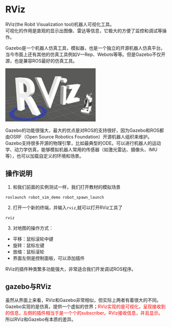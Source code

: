 # RViz

RViz(the Robit Visualization tool)机器人可视化工具。  
可视化的作用是直观的显示出图像、雷达等信息，它极大的方便了监控和调试等操作。

Gazebo是一个机器人仿真工具，模拟器，也是一个独立的开源机器人仿真平台。当今市面上还有其他的仿真工具例如V—Rep、Webots等等。但是Gazebo不仅开源，也是兼容ROS最好的仿真工具。

![RViz](picture/RViz.png)

Gazebo的功能很强大，最大的优点是对ROS的支持很好，因为Gazebo和ROS都由OSRF（Open Source Robotics Foundation）开源机器人组织来维护。Gazebo支持很多开源的物理引擎，比如最典型的ODE。可以进行机器人的运动学、动力学仿真，能够模拟机器人常用的传感器（如激光雷达、摄像头、IMU等），也可以加载自定义的环境和场景。

## 操作说明

1. 和我们前面的实例测试一样，我们打开教材的模拟场景
  ```
  roslaunch robot_sim_demo robot_spawn_launch
  ```
2. 打开一个新的终端，并输入`rviz`,就可以打开RViz工具了
  ```
  rviz
  ```
3. 对地图的操作方式：
  * 平移：鼠标滚轮中键
  * 旋转：鼠标左键
  * 放缩：鼠标滚轮
  * 界面左侧是控制面板，可以添加插件
  
RViz的插件种类繁多功能强大，非常适合我们开发调试ROS程序。

## gazebo与RViz

虽然从界面上来看，RViz和Gazebo非常相似，但实际上两者有着很大的不同。Gazebo实现的是仿真，提供一个虚拟的世界；<font color="red">RViz实现的是可视化，呈现接收到的信息，左侧的插件相当于是一个个的subscriber。RViz接收信息，并且显示。</font>所以RViz和Gazebo有本质的差异。